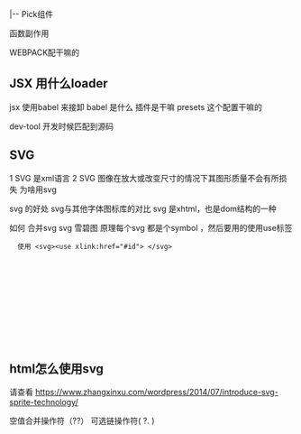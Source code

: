 

|-- Pick组件

函数副作用

WEBPACK配干嘛的

## JSX 用什么loader
 jsx 使用babel 来接卸
 babel 是什么
      插件是干嘛
      presets 这个配置干嘛的

dev-tool 开发时候匹配到源码  
## SVG
1 SVG 是xml语言
2 SVG 图像在放大或改变尺寸的情况下其图形质量不会有所损失
为啥用svg

svg 的好处 
svg与其他字体图标库的对比
svg 是xhtml，也是dom结构的一种

如何 合并svg
svg 雪碧图
原理每个svg 都是个symbol ，然后要用的使用use标签
```
  使用 <svg><use xlink:href="#id"> </svg>
```
<svg>

## html怎么使用svg

请查看 https://www.zhangxinxu.com/wordpress/2014/07/introduce-svg-sprite-technology/

空值合并操作符（??）
可选链操作符( ?. )